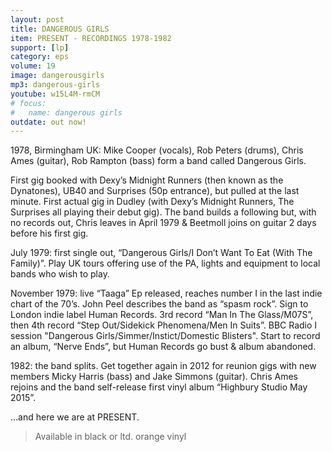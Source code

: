 ```yaml
---
layout: post
title: DANGEROUS GIRLS
item: PRESENT - RECORDINGS 1978-1982
support: [lp]
category: eps
volume: 19
image: dangerousgirls
mp3: dangerous-girls
youtube: w15L4M-rmCM
# focus:
#   name: dangerous girls
outdate: out now!
---
```


1978, Birmingham UK: Mike Cooper (vocals), Rob Peters (drums), Chris Ames (guitar), Rob Rampton (bass) form a band called Dangerous Girls. 

First gig booked with Dexy’s Midnight Runners (then known as the Dynatones), UB40 and Surprises (50p entrance), but pulled at the last minute. First actual gig in Dudley (with Dexy’s Midnight Runners, The Surprises all playing their debut gig). The band builds a following but, with no records out, Chris leaves in April 1979 & Beetmoll joins on guitar 2 days before his first gig.

July 1979: first single out, “Dangerous Girls/I Don’t Want To Eat (With The Family)”. Play UK tours offering use of the PA, lights and equipment to local bands who wish to play.

November 1979: live “Taaga” Ep released, reaches number I in the last indie chart of the 70’s. John Peel describes the band as “spasm rock”. Sign to London indie label Human Records. 3rd record “Man In The Glass/M07S”, then 4th record “Step Out/Sidekick Phenomena/Men In Suits”. BBC Radio I session "Dangerous Girls/Simmer/Instict/Domestic Blisters". Start to record an album, “Nerve Ends”, but Human Records go bust & album abandoned.

1982: the band splits. Get together again in 2012 for reunion gigs with new members Micky Harris (bass) and Jake Simmons (guitar). Chris Ames rejoins and the band self-release first vinyl album “Highbury Studio May 2015”.

…and here we are at PRESENT.

> Available in black or ltd. orange vinyl
